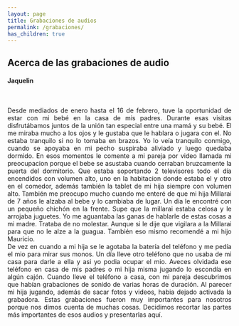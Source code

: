 ```yaml
---
layout: page
title: Grabaciones de audios
permalink: /grabaciones/
has_children: true
---
```


<h2>Acerca de las grabaciones de audio</h2>
<h4>Jaquelin</h4>

<br>
<p style="text-align:justify">
Desde mediados de enero hasta el 16 de febrero, tuve la oportunidad de estar con mi bebé en la casa de mis padres.
Durante esas visitas disfrutábamos juntos de la unión tan especial entre una mamá y su bebé. El me miraba mucho a los ojos y le gustaba que le hablara o jugara con el. No estaba tranquilo si no lo tomaba en brazos. Yo lo veía tranquilo conmigo, cuando se apoyaba en mi pecho suspiraba aliviado y luego quedaba dormido. En esos momentos le comente a mi pareja por video llamada mi preocupacion porque el bebe se asustaba cuando cerraban bruzcamente la puerta del dormitorio. Que estaba soportando 2 televisores todo el día encendidos con volumen alto, uno en la habitacion donde estaba el y otro en el comedor, además también la tablet de mi hija siempre con volumen alto. También me preocupo mucho cuando me enteré de que mi hija Millarai de 7 años le alzaba al bebe y lo cambiaba de lugar. Un día le encontré con un pequeño chichón en la frente. Supe que la millarai estaba celosa y le arrojaba juguetes. Yo me aguantaba las ganas de hablarle de estas cosas a mi madre. Trataba de no molestar. Aunque si le dije que vigilara a la Millarai para que no le alze a la guagua. También eso mismo recomendé a mi hijo Mauricio.<br>
De vez en cuando a mi hija se le agotaba la batería del teléfono y me pedía el mio para mirar sus monos. Un día lleve otro teléfono que no usaba de mi casa para darle a ella y asi yo podia ocupar el mio. Aveces olvidada ese teléfono en casa de mis padres o mi hija misma jugando lo escondía en algún cajón. Cuando lleve el teléfono a casa, con mi pareja descubrimos que habían grabaciones de sonido de varias horas de duración. Al parecer mi hija jugando, además de sacar fotos y videos, habia dejado activada la grabadora. Estas grabaciones fueron muy importantes para nosotros porque nos dimos cuenta de muchas cosas. Decidimos recortar las partes más importantes de esos audios y presentarlas aquí.<p>
